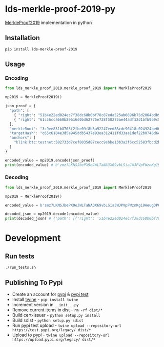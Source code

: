 # lds-merkle-proof-2019-py
[MerkleProof2019](https://w3c-dvcg.github.io/lds-merkle-proof-2019/) implementation in python

## Installation

```
pip install lds-merkle-proof-2019
```

## Usage

### Encoding
```python
from lds_merkle_proof_2019.merkle_proof_2019 import MerkleProof2019

mp2019 = MerkleProof2019()

json_proof = {
  "path": [
    { "right": "51b4e22ed024ec7f38dc68b0bf78c87eda525ab0896b75d2064bdb9fc60b2698" },
    { "right": "61c56cca660b2e616d0bd62775e728f50275ae44adf12d1bfb9b9c507a14766b" }
  ],
  "merkleRoot": "3c9ee831b8705f2fbe09f8b3a92247eed88cdc90418c024924be668fdc92e781",
  "targetHash": "c65c6184e3d5a945ddb5437e93ea312411fd33aa1def22b0746d6ecd4aa30f20",
  "anchors": [
    "blink:btc:testnet:582733d7cef8035d87cecc9ebbe13b3a2f6cc52583fbcd2b9709f20a6b8b56b3"
  ]
}

encoded_value = mp2019.encode(json_proof)
print(encoded_value) # b'zmz7LKNSJbePX9eJWLTaNA3X69vbLSiaJWJPVpFWznKg19Aeug3PQHFrkySKFvvGJhECwPMn947tzUFYnVMxbS428oLi5tw2HLKP9szAArV3TbfDSKXddpfV6fPBde6XN8FDbri2wGtYrgyzDXEaGu6QzzUd1GDMTcZ7c9FVFTb8k5v6crug5aLt2Sevap1gE9DS7ZUpfRMv8TQHiktNnQBGgc74g8soERFuziTDWoPGTu3Xb6bAs431DJpGGKHDenmFjkQFUJnwQ9nFKKowYnf9h8Gp8gcQmE78aoWhtEG4qV6Jaik8HhPTQX3dD7MQrXzY8GAHh8tKWQfscyGWb6w4FMpok13jBpZWpaPTVR5fMXsa1garazbMRL7xssnwEJ2gzrCDrGkFXb3JyDGoXMffAYKHUetADrCd3sZKW9k5jC5d6bMA5zSwbyeZE9BjaD27mTrJXSzguAZ1pKsghFztG5u5h6jLgBGMp2aPFopvESSnCA'
```

### Decoding
```python
from lds_merkle_proof_2019.merkle_proof_2019 import MerkleProof2019

mp2019 = MerkleProof2019()

encoded_value = b'zmz7LKNSJbePX9eJWLTaNA3X69vbLSiaJWJPVpFWznKg19Aeug3PQHFrkySKFvvGJhECwPMn947tzUFYnVMxbS428oLi5tw2HLKP9szAArV3TbfDSKXddpfV6fPBde6XN8FDbri2wGtYrgyzDXEaGu6QzzUd1GDMTcZ7c9FVFTb8k5v6crug5aLt2Sevap1gE9DS7ZUpfRMv8TQHiktNnQBGgc74g8soERFuziTDWoPGTu3Xb6bAs431DJpGGKHDenmFjkQFUJnwQ9nFKKowYnf9h8Gp8gcQmE78aoWhtEG4qV6Jaik8HhPTQX3dD7MQrXzY8GAHh8tKWQfscyGWb6w4FMpok13jBpZWpaPTVR5fMXsa1garazbMRL7xssnwEJ2gzrCDrGkFXb3JyDGoXMffAYKHUetADrCd3sZKW9k5jC5d6bMA5zSwbyeZE9BjaD27mTrJXSzguAZ1pKsghFztG5u5h6jLgBGMp2aPFopvESSnCA'

decoded_json = mp2019.decode(encoded_value)
print(decoded_json) # {'path': [{'right': '51b4e22ed024ec7f38dc68b0bf78c87eda525ab0896b75d2064bdb9fc60b2698'}, {'right': '61c56cca660b2e616d0bd62775e728f50275ae44adf12d1bfb9b9c507a14766b'}], 'merkleRoot': '3c9ee831b8705f2fbe09f8b3a92247eed88cdc90418c024924be668fdc92e781', 'targetHash': 'c65c6184e3d5a945ddb5437e93ea312411fd33aa1def22b0746d6ecd4aa30f20', 'anchors': ['blink:btc:testnet:582733d7cef8035d87cecc9ebbe13b3a2f6cc52583fbcd2b9709f20a6b8b56b3']}

```


# Development

## Run tests

```
./run_tests.sh
```

## Publishing To Pypi
- Create an account for [pypi](https://pypi.org) & [pypi test](https://test.pypi.org)
- Install [twine](github.com/pypa/twine) - `pip install twine`
- Increment version in `__init__.py`
- Remove current items in dist - `rm -rf dist/*`
- Build cert-issuer - `python setup.py install`
- Build sdist - `python setup.py sdist`
- Run pypi test upload - `twine upload --repository-url https://test.pypi.org/legacy/ dist/*`
- Upload to pypi - `twine upload --repository-url https://upload.pypi.org/legacy/ dist/*`
